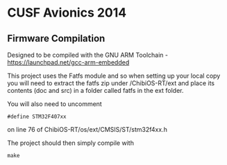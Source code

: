 # CUSF Avionics 2014

## Firmware Compilation

Designed to be compiled with the GNU ARM Toolchain - https://launchpad.net/gcc-arm-embedded

This project uses the Fatfs module and so when setting up your local copy you will need to extract the fatfs zip under /ChibiOS-RT/ext and place its contents (doc and src) in a folder called fatfs in the ext folder.

You will also need to uncomment

    #define STM32F407xx
	
on line 76 of ChibiOS-RT/os/ext/CMSIS/ST/stm32f4xx.h

The project should then simply compile with

    make
	
